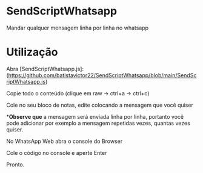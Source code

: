 # SendScriptWhatsapp
Mandar qualquer mensagem linha por linha no whatsapp


# Utilização
Abra [SendScriptWhatsapp.js]:(https://github.com/batistavictor22/SendScriptWhatsapp/blob/main/SendScriptWhatsapp.js)

Copie todo o conteúdo (clique em raw -> ctrl+a -> ctrl+c)

Cole no seu bloco de notas, edite colocando a mensagem que você quiser

 ***Observe que** a mensagem será enviada linha por linha, portanto você pode adicionar por exemplo a mensagem repetidas vezes, quantas vezes quiser.

No WhatsApp Web abra o console do Browser

Cole o código no console e aperte Enter

Pronto.
